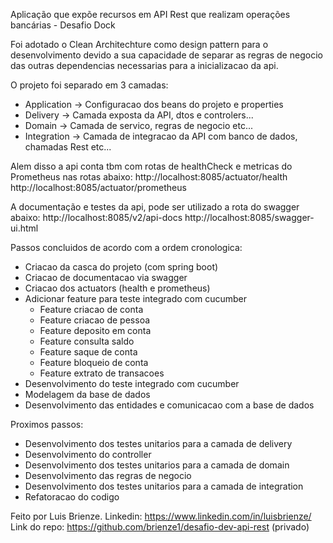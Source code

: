 Aplicação que expõe recursos em API Rest que realizam operações bancárias - Desafio Dock

Foi adotado o Clean Architechture como design pattern para o desenvolvimento devido a sua capacidade de separar as regras de negocio das outras dependencias necessarias para a inicializacao da api.

O projeto foi separado em 3 camadas:
   *  Application -> Configuracao dos beans do projeto e properties
   *  Delivery -> Camada exposta da API, dtos e controlers...
   *  Domain -> Camada de servico, regras de negocio etc...
   *  Integration -> Camada de integracao da API com banco de dados, chamadas Rest etc...

Alem disso a api conta tbm com rotas de healthCheck e metricas do Prometheus nas rotas abaixo:
http://localhost:8085/actuator/health
http://localhost:8085/actuator/prometheus

A documentação e testes da api, pode ser utilizado a rota do swagger abaixo:
http://localhost:8085/v2/api-docs
http://localhost:8085/swagger-ui.html

Passos concluidos de acordo com a ordem cronologica:

*  Criacao da casca do projeto (com spring boot)
*  Criacao de documentacao via swagger
*  Criacao dos actuators (health e prometheus)
*  Adicionar feature para teste integrado com cucumber
	- Feature criacao de conta
	- Feature criacao de pessoa
	- Feature deposito em conta
	- Feature consulta saldo
	- Feature saque de conta
	- Feature bloqueio de conta
	- Feature extrato de transacoes
*  Desenvolvimento do teste integrado com cucumber
*  Modelagem da base de dados
*  Desenvolvimento das entidades e comunicacao com a base de dados

Proximos passos:

*  Desenvolvimento dos testes unitarios para a camada de delivery
*  Desenvolvimento do controller
*  Desenvolvimento dos testes unitarios para a camada de domain
*  Desenvolvimento das regras de negocio
*  Desenvolvimento dos testes unitarios para a camada de integration
*  Refatoracao do codigo

Feito por Luis Brienze. 
Linkedin: https://www.linkedin.com/in/luisbrienze/
Link do repo: https://github.com/brienze1/desafio-dev-api-rest (privado)